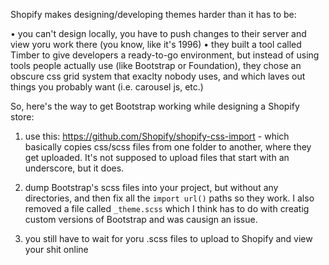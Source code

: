 Shopify makes designing/developing themes harder than it has to be:

• you can't design locally, you have to push changes to their server and view yoru work there (you know, like it's 1996)
• they built a tool called Timber to give developers a ready-to-go environment, but instead of using tools people actually use (like Bootstrap or Foundation), they chose an obscure css grid system that exaclty nobody uses, and which laves out things you probably want (i.e. carousel js, etc.)

So, here's the way to get Bootstrap working while designing a Shopify store:

1. use this: https://github.com/Shopify/shopify-css-import - which basically copies css/scss files from one folder to another, where they get uploaded. It's not supposed to upload files that start with an underscore, but it does.

2. dump Bootstrap's scss files into your project, but without any directories, and then fix all the `import url()` paths so they work. I also removed a file called `_theme.scss` which I think has to do with creatig custom versions of Bootstrap and was causign an issue.

3. you still have to wait for yoru .scss files to upload to Shopify and view your shit online